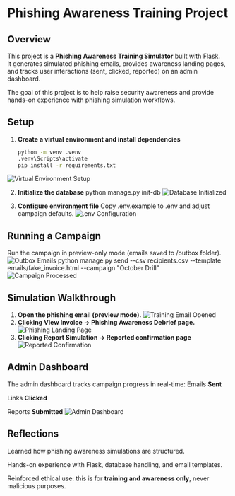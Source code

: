 # Phishing Awareness Training Project

## Overview
This project is a **Phishing Awareness Training Simulator** built with Flask.  
It generates simulated phishing emails, provides awareness landing pages, and tracks user interactions (sent, clicked, reported) on an admin dashboard.

The goal of this project is to help raise security awareness and provide hands-on experience with phishing simulation workflows.

## Setup
1. **Create a virtual environment and install dependencies**
   ```bash
   python -m venv .venv
   .venv\Scripts\activate
   pip install -r requirements.txt
![Virtual Environment Setup](screenshots/Terminal_venv.png)
   
2. **Initialize the database**
   python manage.py init-db
![Database Initialized](screenshots/database_initialized.png)


3. **Configure environment file**
   Copy .env.example to .env and adjust campaign defaults.
![.env Configuration](screenshots/file%20.env%20opened.png)

## Running a Campaign
Run the campaign in preview-only mode (emails saved to /outbox folder).
![Outbox Emails](screenshots/outbox%20folder%20with%20HTML%20files.png)
  python manage.py send --csv recipients.csv --template emails/fake_invoice.html --campaign "October Drill"
![Campaign Processed](screenshots/Terminal%20Campaign%20processed%20in%20preview%20mode.png)
  
## Simulation Walkthrough
1.  **Open the phishing email (preview mode).**
![Training Email Opened](screenshots/opened%20training%20email.png)
2.  **Clicking View Invoice -> Phishing Awareness Debrief page.**
![Phishing Landing Page](screenshots/Landing%20Page.png)
3.  **Clicking Report Simulation -> Reported confirmation page**
![Reported Confirmation](screenshots/Reported%20Page.png)

## Admin Dashboard
The admin dashboard tracks campaign progress in real-time:
Emails **Sent**

Links **Clicked**

Reports **Submitted**
![Admin Dashboard](screenshots/Dashboard%20sent_clicked_reported%20updated.png)


## Reflections
Learned how phishing awareness simulations are structured.

Hands-on experience with Flask, database handling, and email templates.

Reinforced ethical use: this is for **training and awareness only**, never malicious purposes.
